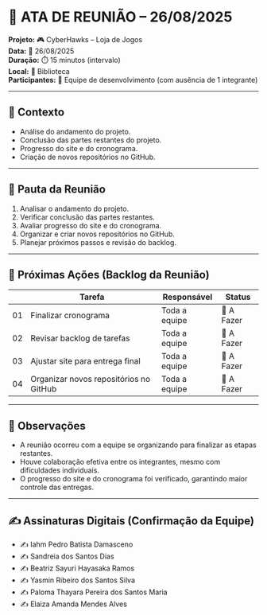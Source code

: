 # 📝 ATA DE REUNIÃO – 26/08/2025

**Projeto:** 🎮 CyberHawks – Loja de Jogos  
**Data:** 📅 26/08/2025  
**Duração:** ⏱️ 15 minutos (intervalo)  
**Local:** 📍 Biblioteca  
**Participantes:** 👥 Equipe de desenvolvimento (com ausência de 1 integrante) 

---

## 🎯 Contexto

- Análise do andamento do projeto.
- Conclusão das partes restantes do projeto.
- Progresso do site e do cronograma.
- Criação de novos repositórios no GitHub.  

---

## 📌 Pauta da Reunião
1. Analisar o andamento do projeto.  
2. Verificar conclusão das partes restantes.  
3. Avaliar progresso do site e do cronograma.  
4. Organizar e criar novos repositórios no GitHub.  
5. Planejar próximos passos e revisão do backlog.
 
---

## 🚀 Próximas Ações (Backlog da Reunião)

|     | Tarefa                | Responsável | Status |
|-----|----------------------------|--------|---------------|
| 01  | Finalizar cronograma  |  Toda a equipe      | 🔴 A Fazer |
| 02  | Revisar backlog de tarefas  |   Toda a equipe         |🔴 A Fazer |
| 03  | Ajustar site para entrega final |  Toda a equipe         | 🔴 A Fazer |
| 04  | Organizar novos repositórios no GitHub |  Toda a equipe         | 🔴 A Fazer |
 
---

## 📝 Observações
- A reunião ocorreu com a equipe se organizando para finalizar as etapas restantes.  
- Houve colaboração efetiva entre os integrantes, mesmo com dificuldades individuais.  
- O progresso do site e do cronograma foi verificado, garantindo maior controle das entregas.
  
---

## ✍️ Assinaturas Digitais (Confirmação da Equipe)
- ✍️ Iahm Pedro Batista Damasceno  
- ✍️ Sandreia dos Santos Dias  
- ✍️ Beatriz Sayuri Hayasaka Ramos  
- ✍️ Yasmin Ribeiro dos Santos Silva  
- ✍️ Paloma Thayara Pereira dos Santos Maria  
- ✍️ Elaiza Amanda Mendes Alves
